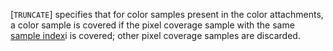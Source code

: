 [`TRUNCATE`] specifies that for color
samples present in the color attachments, a color sample is covered if
the pixel coverage sample with the same
[sample index](https://www.khronos.org/registry/vulkan/specs/1.3-extensions/html/vkspec.html#primsrast-multisampling-coverage-mask)i is
covered; other pixel coverage samples are discarded.